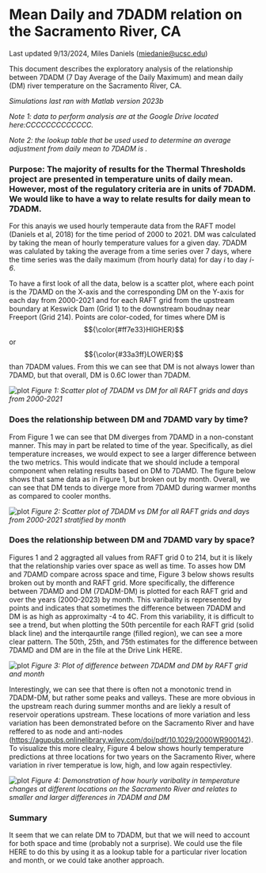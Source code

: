 # Mean Daily and 7DADM relation on the Sacramento River, CA 
Last updated 9/13/2024, Miles Daniels (miedanie@ucsc.edu)

This document describes the exploratory analysis of the relationship between 7DADM (7 Day Average of the Daily Maximum) and mean daily (DM) river temperature on the Sacramento River, CA.

_Simulations last ran with Matlab version 2023b_

_Note 1: data to perform analysis are at the Google Drive located here:CCCCCCCCCCCCC._

_Note 2: the lookup table that be used used to determine an average adjustment from daily mean to 7DADM is ._

### Purpose: The majority of results for the Thermal Thresholds project are presented in temperature units of daily mean. However, most of the regulatory criteria are in units of 7DADM. We would like to have a way to relate results for daily mean to 7DADM. 

For this anayis we used hourly temperaute data from the RAFT model (Daniels et al, 2018) for the time period of 2000 to 2021. DM was calculated by taking the mean of hourly temperature values for a given day. 7DADM was calulated by taking the average from a time series over 7 days, where the time series was the daily maximum (from hourly data) for day _i_ to day _i-6_.

To have a first look of all the data, below is a scatter plot, where each point is the 7DAMD on the X-axis and the corresponding DM on the Y-axis for each day from 2000-2021 and for each RAFT grid from the upstream boundary at Keswick Dam (Grid 1) to the downstream boudnay near Freeport (Grid 214). Points are color-coded, for times where DM is $${\color{#ff7e33}HIGHER}$$ or $${\color{#33a3ff}LOWER}$$ than 7DADM values. From this we can see that DM is not always lower than 7DAMD, but that overall, DM is 0.6C lower than 7DADM.
 
![plot](Figure_1.png)
_Figure 1: Scatter plot of 7DADM vs DM for all RAFT grids and days from 2000-2021_

### Does the relationship between DM and 7DAMD vary by time?

From Figure 1 we can see that DM diverges from 7DAMD in a non-constant manner. This may in part be related to time of the year. Specifically, as diel temperature increases, we would expect to see a larger difference between the two metrics. This would indicate that we should include a temporal component when relating results based on DM to 7DAMD. The figure below shows that same data as in Figure 1, but broken out by month. Overall, we can see that DM tends to diverge more from 7DAMD during warmer months as compared to cooler months.

![plot](Figure_2.png)
_Figure 2: Scatter plot of 7DADM vs DM for all RAFT grids and days from 2000-2021 stratified by month_

### Does the relationship between DM and 7DAMD vary by space?

Figures 1 and 2 aggragted all values from RAFT grid 0 to 214, but it is likely that the relationship varies over space as well as time. To asses how DM and 7DAMD compare across space and time, Figure 3 below shows results broken out by month and RAFT grid. More specifically, the difference between 7DAMD and DM (7DADM-DM) is plotted for each RAFT grid and over the years (2000-2023) by month. This varibality is represented by points and indicates that sometimes the difference between 7DADM and DM is as high as approximalty -4 to 4C. From this variability, it is difficult to see a trend, but when plotting the 50th percentile for each RAFT grid (solid black line) and the interqaurtile range (filled region), we can see a more clear pattern. The 50th, 25th, and 75th estimates for the difference between 7DAMD and DM are in the file at the Drive Link HERE. 

![plot](Figure_3.png)
_Figure 3: Plot of difference between 7DADM and DM by RAFT grid and month_

Interestingly, we can see that there is often not a monotonic trend in 7DADM-DM, but rather some peaks and valleys. These are more obvious in the upstream reach during summer months and are liekly a result of reservoir operations upstream. These locations of more variation and less variation has been demonstrated before on the Sacramento River and have reffered to as node and anti-nodes (https://agupubs.onlinelibrary.wiley.com/doi/pdf/10.1029/2000WR900142). To visualize this more clealry, Figure 4 below shows hourly temperature predictions at three locations for two years on the Sacramento River, where variation in river temperatue is low, high, and low again respectivley. 

![plot](Figure_4.png)
_Figure 4: Demonstration of how hourly varibality in temperature changes at different locations on the Sacramento River and relates to smaller and larger differences in 7DADM and DM_

### Summary

It seem that we can relate DM to 7DADM, but that we will need to account for both space and time (probably not a surprise). We could use the file HERE to do this by using it as a lookup table for a particular river location and month, or we could take another approach. 
